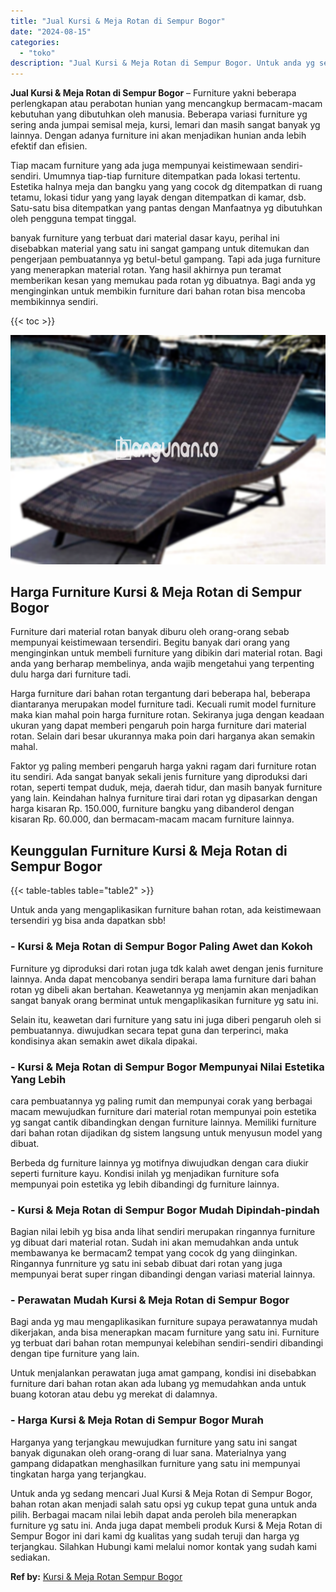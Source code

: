 ```yaml
---
title: "Jual Kursi & Meja Rotan di Sempur Bogor"
date: "2024-08-15"
categories: 
  - "toko"
description: "Jual Kursi & Meja Rotan di Sempur Bogor. Untuk anda yg sedang mencari Jual Kursi & Meja Rotan di Sempur Bogor, bahan rotan akan menjadi salah satu opsi yg cu..."
---
```


**Jual Kursi & Meja Rotan di Sempur Bogor** – Furniture yakni beberapa perlengkapan atau perabotan hunian yang mencangkup bermacam-macam kebutuhan yang dibutuhkan oleh manusia. Beberapa variasi furniture yg sering anda jumpai semisal meja, kursi, lemari dan masih sangat banyak yg lainnya. Dengan adanya furniture ini akan menjadikan hunian anda lebih efektif dan efisien.

Tiap macam furniture yang ada juga mempunyai keistimewaan sendiri-sendiri. Umumnya tiap-tiap furniture ditempatkan pada lokasi tertentu. Estetika halnya meja dan bangku yang yang cocok dg ditempatkan di ruang tetamu, lokasi tidur yang yang layak dengan ditempatkan di kamar, dsb. Satu-satu bisa ditempatkan yang pantas dengan Manfaatnya yg dibutuhkan oleh pengguna tempat tinggal.

banyak furniture yang terbuat dari material dasar kayu, perihal ini disebabkan material yang satu ini sangat gampang untuk ditemukan dan pengerjaan pembuatannya yg betul-betul gampang. Tapi ada juga furniture yang menerapkan material rotan. Yang hasil akhirnya pun teramat memberikan kesan yang memukau pada rotan yg dibuatnya. Bagi anda yg menginginkan untuk membikin furniture dari bahan rotan bisa mencoba membikinnya sendiri.

{{< toc >}}

![Jual Kursi & Meja Rotan di Sempur Bogor](/images/kursi-meja-rotan-murah39.png)

## Harga Furniture Kursi & Meja Rotan di Sempur Bogor

Furniture dari material rotan banyak diburu oleh orang-orang sebab mempunyai keistimewaan tersendiri. Begitu banyak dari orang yang menginginkan untuk membeli furniture yang dibikin dari material rotan. Bagi anda yang berharap membelinya, anda wajib mengetahui yang terpenting dulu harga dari furniture tadi.

Harga furniture dari bahan rotan tergantung dari beberapa hal, beberapa diantaranya merupakan model furniture tadi. Kecuali rumit model furniture maka kian mahal poin harga furniture rotan. Sekiranya juga dengan keadaan ukuran yang dapat memberi pengaruh poin harga furniture dari material rotan. Selain dari besar ukurannya maka poin dari harganya akan semakin mahal.

Faktor yg paling memberi pengaruh harga yakni ragam dari furniture rotan itu sendiri. Ada sangat banyak sekali jenis furniture yang diproduksi dari rotan, seperti tempat duduk, meja, daerah tidur, dan masih banyak furniture yang lain. Keindahan halnya furniture tirai dari rotan yg dipasarkan dengan harga kisaran Rp. 150.000, furniture bangku yang dibanderol dengan kisaran Rp. 60.000, dan bermacam-macam macam furniture lainnya.

## Keunggulan Furniture Kursi & Meja Rotan di Sempur Bogor

{{< table-tables table="table2" >}}

Untuk anda yang mengaplikasikan furniture bahan rotan, ada keistimewaan tersendiri yg bisa anda dapatkan sbb!

### \- Kursi & Meja Rotan di Sempur Bogor Paling Awet dan Kokoh

Furniture yg diproduksi dari rotan juga tdk kalah awet dengan jenis furniture lainnya. Anda dapat mencobanya sendiri berapa lama furniture dari bahan rotan yg dibeli akan bertahan. Keawetannya yg menjamin akan menjadikan sangat banyak orang berminat untuk mengaplikasikan furniture yg satu ini.

Selain itu, keawetan dari furniture yang satu ini juga diberi pengaruh oleh si pembuatannya. diwujudkan secara tepat guna dan terperinci, maka kondisinya akan semakin awet dikala dipakai.

### \- Kursi & Meja Rotan di Sempur Bogor Mempunyai Nilai Estetika Yang Lebih

cara pembuatannya yg paling rumit dan mempunyai corak yang berbagai macam mewujudkan furniture dari material rotan mempunyai poin estetika yg sangat cantik dibandingkan dengan furniture lainnya. Memiliki furniture dari bahan rotan dijadikan dg sistem langsung untuk menyusun model yang dibuat.

Berbeda dg furniture lainnya yg motifnya diwujudkan dengan cara diukir seperti furniture kayu. Kondisi inilah yg menjadikan furniture sofa mempunyai poin estetika yg lebih dibandingi dg furniture lainnya.

### \- Kursi & Meja Rotan di Sempur Bogor Mudah Dipindah-pindah

Bagian nilai lebih yg bisa anda lihat sendiri merupakan ringannya furniture yg dibuat dari material rotan. Sudah ini akan memudahkan anda untuk membawanya ke bermacam2 tempat yang cocok dg yang diinginkan. Ringannya funrniture yg satu ini sebab dibuat dari rotan yang juga mempunyai berat super ringan dibandingi dengan variasi material lainnya.

### \- Perawatan Mudah Kursi & Meja Rotan di Sempur Bogor

Bagi anda yg mau mengaplikasikan furniture supaya perawatannya mudah dikerjakan, anda bisa menerapkan macam furniture yang satu ini. Furniture yg terbuat dari bahan rotan mempunyai kelebihan sendiri-sendiri dibandingi dengan tipe furniture yang lain.

Untuk menjalankan perawatan juga amat gampang, kondisi ini disebabkan furniture dari bahan rotan akan ada lubang yg memudahkan anda untuk buang kotoran atau debu yg merekat di dalamnya.

### \- Harga Kursi & Meja Rotan di Sempur Bogor Murah

Harganya yang terjangkau mewujudkan furniture yang satu ini sangat banyak digunakan oleh orang-orang di luar sana. Materialnya yang gampang didapatkan menghasilkan furniture yang satu ini mempunyai tingkatan harga yang terjangkau.

Untuk anda yg sedang mencari Jual Kursi & Meja Rotan di Sempur Bogor, bahan rotan akan menjadi salah satu opsi yg cukup tepat guna untuk anda pilih. Berbagai macam nilai lebih dapat anda peroleh bila menerapkan furniture yg satu ini. Anda juga dapat membeli produk Kursi & Meja Rotan di Sempur Bogor ini dari kami dg kualitas yang sudah teruji dan harga yg terjangkau. Silahkan Hubungi kami melalui nomor kontak yang sudah kami sediakan.

**Ref by:** [Kursi & Meja Rotan Sempur Bogor](https://id.wikipedia.org/wiki/Kursi)
